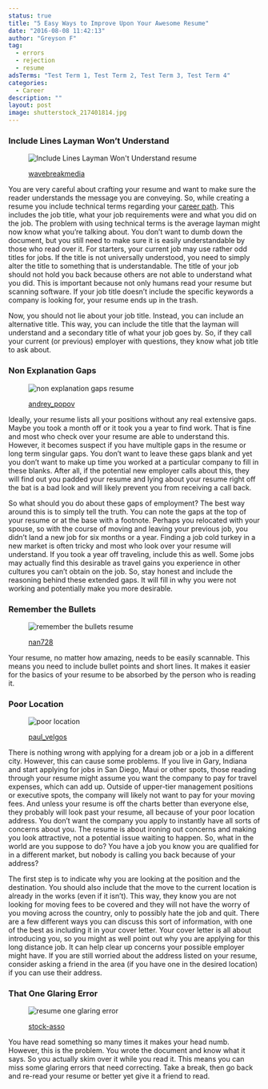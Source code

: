```yaml
---
status: true
title: "5 Easy Ways to Improve Upon Your Awesome Resume"
date: "2016-08-08 11:42:13"
author: "Greyson F"
tag:
  - errors
  - rejection
  - resume
adsTerms: "Test Term 1, Test Term 2, Test Term 3, Test Term 4"
categories:
  - Career
description: ""
layout: post
image: shutterstock_217401814.jpg
---
```


### Include Lines Layman Won’t Understand

<figure aria-describedby="caption-attachment-4073" class="wp-caption alignnone" id="attachment_4073" style="width: 700px">

![Include Lines Layman Won't Understand resume](/posts/shutterstock_299361773.jpg)<figcaption class="wp-caption-text" id="caption-attachment-4073">[wavebreakmedia](https://www.shutterstock.com/pic-299361773/stock-photo-confused-businessman-looking-at-laptop-computer-in-office.html)</figcaption></figure>

You are very careful about crafting your resume and want to make sure the reader understands the message you are conveying. So, while creating a resume you include technical terms regarding your [career path](https://money.usnews.com/money/blogs/outside-voices-careers/2012/08/13/10-reasons-your-resume-isnt-getting-you-interviews). This includes the job title, what your job requirements were and what you did on the job. The problem with using technical terms is the average layman might now know what you’re talking about. You don’t want to dumb down the document, but you still need to make sure it is easily understandable by those who read over it. For starters, your current job may use rather odd titles for jobs. If the title is not universally understood, you need to simply alter the title to something that is understandable. The title of your job should not hold you back because others are not able to understand what you did. This is important because not only humans read your resume but scanning software. If your job title doesn’t include the specific keywords a company is looking for, your resume ends up in the trash.

Now, you should not lie about your job title. Instead, you can include an alternative title. This way, you can include the title that the layman will understand and a secondary title of what your job goes by. So, if they call your current (or previous) employer with questions, they know what job title to ask about.

### Non Explanation Gaps

<figure aria-describedby="caption-attachment-4076" class="wp-caption alignnone" id="attachment_4076" style="width: 700px">

![non explanation gaps resume](/posts/shutterstock_217401814.jpg)<figcaption class="wp-caption-text" id="caption-attachment-4076">[andrey_popov](https://www.shutterstock.com/pic-217401814/stock-photo-cropped-image-of-businessman-analyzing-resume-at-desk-in-office.html)</figcaption></figure>

Ideally, your resume lists all your positions without any real extensive gaps. Maybe you took a month off or it took you a year to find work. That is fine and most who check over your resume are able to understand this. However, it becomes suspect if you have multiple gaps in the resume or long term singular gaps. You don’t want to leave these gaps blank and yet you don’t want to make up time you worked at a particular company to fill in these blanks. After all, if the potential new employer calls about this, they will find out you padded your resume and lying about your resume right off the bat is a bad look and will likely prevent you from receiving a call back.

So what should you do about these gaps of employment? The best way around this is to simply tell the truth. You can note the gaps at the top of your resume or at the base with a footnote. Perhaps you relocated with your spouse, so with the course of moving and leaving your previous job, you didn’t land a new job for six months or a year. Finding a job cold turkey in a new market is often tricky and most who look over your resume will understand. If you took a year off traveling, include this as well. Some jobs may actually find this desirable as travel gains you experience in other cultures you can’t obtain on the job. So, stay honest and include the reasoning behind these extended gaps. It will fill in why you were not working and potentially make you more desirable.

### Remember the Bullets

<figure aria-describedby="caption-attachment-4075" class="wp-caption alignnone" id="attachment_4075" style="width: 700px">

![remember the bullets resume](/posts/shutterstock_142881133.jpg)<figcaption class="wp-caption-text" id="caption-attachment-4075">[nan728](https://www.shutterstock.com/pic-142881133/stock-photo-job-interview-in-the-office-with-focus-on-resume-and-pen.html)</figcaption></figure>

Your resume, no matter how amazing, needs to be easily scannable. This means you need to include bullet points and short lines. It makes it easier for the basics of your resume to be absorbed by the person who is reading it.

### Poor Location

<figure aria-describedby="caption-attachment-4077" class="wp-caption alignnone" id="attachment_4077" style="width: 700px">

![poor location](/posts/shutterstock_295156754.jpg)<figcaption class="wp-caption-text" id="caption-attachment-4077">[paul_velgos](https://www.shutterstock.com/pic-295156754/stock-photo-resume-in-trash-picture-of-resume-crumpled-up-and-thrown-away-in-the-trash.html)</figcaption></figure>

There is nothing wrong with applying for a dream job or a job in a different city. However, this can cause some problems. If you live in Gary, Indiana and start applying for jobs in San Diego, Maui or other spots, those reading through your resume might assume you want the company to pay for travel expenses, which can add up. Outside of upper-tier management positions or executive spots, the company will likely not want to pay for your moving fees. And unless your resume is off the charts better than everyone else, they probably will look past your resume, all because of your poor location address. You don’t want the company you apply to instantly have all sorts of concerns about you. The resume is about ironing out concerns and making you look attractive, not a potential issue waiting to happen. So, what in the world are you suppose to do? You have a job you know you are qualified for in a different market, but nobody is calling you back because of your address?

The first step is to indicate why you are looking at the position and the destination. You should also include that the move to the current location is already in the works (even if it isn’t). This way, they know you are not looking for moving fees to be covered and they will not have the worry of you moving across the country, only to possibly hate the job and quit. There are a few different ways you can discuss this sort of information, with one of the best as including it in your cover letter. Your cover letter is all about introducing you, so you might as well point out why you are applying for this long distance job. It can help clear up concerns your possible employer might have. If you are still worried about the address listed on your resume, consider asking a friend in the area (if you have one in the desired location) if you can use their address.

### That One Glaring Error

<figure aria-describedby="caption-attachment-4078" class="wp-caption alignnone" id="attachment_4078" style="width: 700px">

![resume one glaring error](/posts/shutterstock_384985675.jpg)<figcaption class="wp-caption-text" id="caption-attachment-4078">[stock-asso](https://www.shutterstock.com/pic-384985675/stock-photo-young-woman-having-a-business-meeting-with-an-executive-in-his-office-he-is-pointing-on-a-contract-and-giving-explanations.html)</figcaption></figure>

You have read something so many times it makes your head numb. However, this is the problem. You wrote the document and know what it says. So you actually skim over it while you read it. This means you can miss some glaring errors that need correcting. Take a break, then go back and re-read your resume or better yet give it a friend to read.
